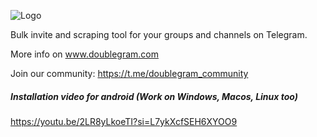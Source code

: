 ![Logo](https://www.doublegram.com/img/dblgrm-bulk-invite.png)

Bulk invite and scraping tool for your groups and channels on Telegram.

More info on www.doublegram.com

Join our community: https://t.me/doublegram_community

##### Installation video for android (Work on Windows, Macos, Linux too)
https://youtu.be/2LR8yLkoeTI?si=L7ykXcfSEH6XYOO9

